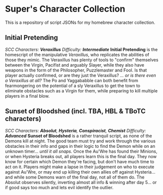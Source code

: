 # Super's Character Collection
This is a repository of script JSONs for my homebrew character collection.

## Initial Pretending
*SCC Characters: **Veraxillus***
*Difficulty: **Intermediate***
**Initial Pretending** is the homescript of the manipulative *Veraxillus*, who replicates the abilities of those they mimic. The Veraxillus has plenty of tools to "confirm" themselves between the Virgin, Pacifist and arguably Slayer, while they also have weapons in the form of the Philosopher, Puzzlemaster and Fool. Is that player actually confirmed, or are they just the Veraxillus?
*... or is there even a Veraxillus at all?* The Po and Yaggababble can both benefit from fearmongering on the potential of a sly Veraxillus to get the town to eliminate obstacles such as a Virgin for them, while preparing to kill multiple players in a final blow.


## Sunset of Bloodshed (incl. TBA, HBL & TBoTC characters)
*SCC Characters: **Absolut**, **Hysteria**, **Conspiracist**, **Chemist***
*Difficulty: **Advanced***
**Sunset of Bloodshed** is a rather tranquil script, as none of the Demons kill at night. The good team must try and work through the various obstacles in their info and gaps in their logic to find the Demon while on an unknown timer...
*until it all snaps.* Once the Au'Wre has found their Minions, or when Hysteria breaks out, all players learn this is the final day. They now know for certain which Demon they're facing, but don't have much time to act on it. Players might make a lapse in their judgement on who to execute against Au'Wre, or may end up killing their own allies off against Hysteria...
and while some Demons warn of the final day, not all of them do. The Absolut observes silently, inverting almost all info & winning after day 5... or if good says too much and lets evil identify the outlier.
